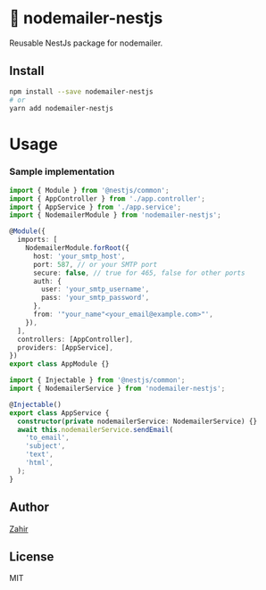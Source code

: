 # 📂 nodemailer-nestjs
Reusable NestJs package for nodemailer.

## Install

```bash
npm install --save nodemailer-nestjs
# or
yarn add nodemailer-nestjs
```

# Usage

### Sample implementation 

```ts
import { Module } from '@nestjs/common';
import { AppController } from './app.controller';
import { AppService } from './app.service';
import { NodemailerModule } from 'nodemailer-nestjs';

@Module({
  imports: [
    NodemailerModule.forRoot({
      host: 'your_smtp_host',
      port: 587, // or your SMTP port
      secure: false, // true for 465, false for other ports
      auth: {
        user: 'your_smtp_username',
        pass: 'your_smtp_password',
      },
      from: '"your_name"<your_email@example.com>"',
    }),
  ],
  controllers: [AppController],
  providers: [AppService],
})
export class AppModule {}

```
```ts
import { Injectable } from '@nestjs/common';
import { NodemailerService } from 'nodemailer-nestjs';

@Injectable()
export class AppService {
  constructor(private nodemailerService: NodemailerService) {}
  await this.nodemailerService.sendEmail(
    'to_email',
    'subject',
    'text',
    'html',
  );
}
```
## Author

[Zahir](https://krittimmanush.com/)


## License

MIT
